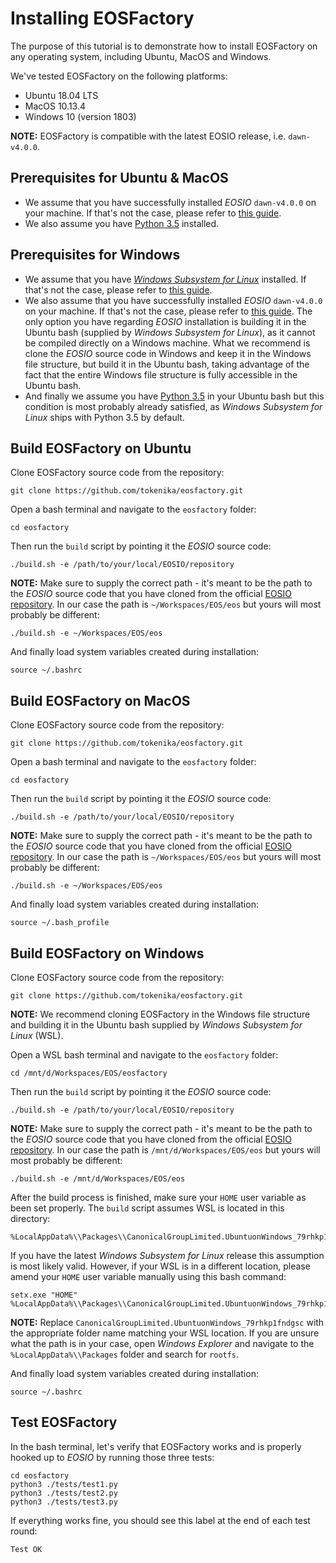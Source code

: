# Installing EOSFactory

The purpose of this tutorial is to demonstrate how to install EOSFactory on any operating system, including Ubuntu, MacOS and Windows.

We've tested EOSFactory on the following platforms:

- Ubuntu 18.04 LTS
- MacOS 10.13.4
- Windows 10 (version 1803)

**NOTE:**  EOSFactory is compatible with the latest EOSIO release, i.e. `dawn-v4.0.0`.

## Prerequisites for Ubuntu & MacOS

* We assume that you have successfully installed *EOSIO* `dawn-v4.0.0` on your machine. If that's not the case, please refer to [this guide](https://github.com/EOSIO/eos/wiki/Local-Environment).
* We also assume you have [Python 3.5](https://www.python.org/download/releases/3.0/) installed.

## Prerequisites for Windows

- We assume that you have [*Windows Subsystem for Linux*](https://en.wikipedia.org/wiki/Windows_Subsystem_for_Linux) installed. If that's not the case, please refer to [this guide](https://docs.microsoft.com/en-us/windows/wsl/install-win10).
- We also assume that you have successfully installed *EOSIO* `dawn-v4.0.0` on your machine. If that's not the case, please refer to [this guide](https://github.com/EOSIO/eos/wiki/Local-Environment). The only option you have regarding *EOSIO* installation is building it in the Ubuntu bash (supplied by *Windows Subsystem for Linux*), as it cannot be compiled directly on a Windows machine. What we recommend is clone the *EOSIO* source code in Windows and keep it in the Windows file structure, but build it in the Ubuntu bash, taking advantage of the fact that the entire Windows file structure is fully accessible in the Ubuntu bash.
- And finally we assume you have [Python 3.5](https://www.python.org/download/releases/3.0/) in your Ubuntu bash but this condition is most probably already satisfied, as *Windows Subsystem for Linux* ships with Python 3.5 by default.

## Build EOSFactory on Ubuntu

Clone EOSFactory source code from the repository:

```
git clone https://github.com/tokenika/eosfactory.git
```

Open a bash terminal and navigate to the `eosfactory` folder:

```
cd eosfactory
```

Then run the `build` script by pointing it the *EOSIO* source code:

```
./build.sh -e /path/to/your/local/EOSIO/repository
```

**NOTE:** Make sure to supply the correct path - it's meant to be the path to the *EOSIO* source code that you have cloned from the official [EOSIO repository](https://github.com/EOSIO/eos). In our case the path is `~/Workspaces/EOS/eos` but yours will most probably be different:

```
./build.sh -e ~/Workspaces/EOS/eos
```

And finally load system variables created during installation:

```
source ~/.bashrc
```

## Build EOSFactory on MacOS

Clone EOSFactory source code from the repository:

```
git clone https://github.com/tokenika/eosfactory.git
```

Open a bash terminal and navigate to the `eosfactory` folder:

```
cd eosfactory
```

Then run the `build` script by pointing it the *EOSIO* source code:

```
./build.sh -e /path/to/your/local/EOSIO/repository
```

**NOTE:** Make sure to supply the correct path - it's meant to be the path to the *EOSIO* source code that you have cloned from the official [EOSIO repository](https://github.com/EOSIO/eos). In our case the path is `~/Workspaces/EOS/eos` but yours will most probably be different:

```
./build.sh -e ~/Workspaces/EOS/eos
```

And finally load system variables created during installation:

```
source ~/.bash_profile
```

## Build EOSFactory on Windows

Clone EOSFactory source code from the repository:

```
git clone https://github.com/tokenika/eosfactory.git
```

**NOTE:** We recommend cloning EOSFactory in the Windows file structure and building it in the Ubuntu bash supplied by *Windows Subsystem for Linux* (WSL).

Open a WSL bash terminal and navigate to the `eosfactory` folder:

```
cd /mnt/d/Workspaces/EOS/eosfactory
```

Then run the `build` script by pointing it the *EOSIO* source code:

```
./build.sh -e /path/to/your/local/EOSIO/repository
```

**NOTE:** Make sure to supply the correct path - it's meant to be the path to the *EOSIO* source code that you have cloned from the official [EOSIO repository](https://github.com/EOSIO/eos). In our case the path is `/mnt/d/Workspaces/EOS/eos` but yours will most probably be different:

```
./build.sh -e /mnt/d/Workspaces/EOS/eos
```

After the build process is finished, make sure your `HOME` user variable as been set properly. The `build` script assumes WSL is located in this directory:

```
%LocalAppData%\\Packages\\CanonicalGroupLimited.UbuntuonWindows_79rhkp1fndgsc
```

If you have the latest *Windows Subsystem for Linux* release this assumption is most likely valid. However, if your WSL is in a different location, please amend your `HOME` user variable manually using this bash command:

```
setx.exe "HOME" %LocalAppData%\\Packages\\CanonicalGroupLimited.UbuntuonWindows_79rhkp1fndgsc\\LocalState\\rootfs\\home\\$USER
```

**NOTE:** Replace `CanonicalGroupLimited.UbuntuonWindows_79rhkp1fndgsc` with the appropriate folder name matching your WSL location. If you are unsure what the path is in your case, open *Windows Explorer* and navigate to the  `%LocalAppData%\\Packages` folder and search for `rootfs`.

And finally load system variables created during installation:

```
source ~/.bashrc
```

## Test EOSFactory

In the bash terminal, let's verify that EOSFactory works and is properly hooked up to *EOSIO* by running those three tests:

```
cd eosfactory
python3 ./tests/test1.py
python3 ./tests/test2.py
python3 ./tests/test3.py
```

If everything works fine, you should see this label at the end of each test round:

```
Test OK
```